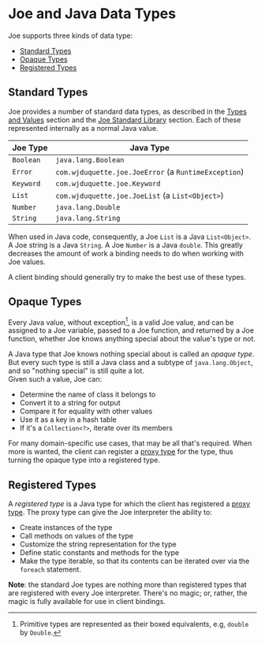 # Joe and Java Data Types

Joe supports three kinds of data type:

- [Standard Types](#standard-types)
- [Opaque Types](#opaque-types)
- [Registered Types](#registered-types)
 
## Standard Types

Joe provides a number of standard data types, as described in the
[Types and Values](../types.md) section and the 
[Joe Standard Library](../library/pkg.joe.md) section.  Each of these
represented internally as a normal Java value.

| Joe Type  | Java Type                                            |
|-----------|------------------------------------------------------|
| `Boolean` | `java.lang.Boolean`                                  |
| `Error`   | `com.wjduquette.joe.JoeError` (a `RuntimeException`) |
| `Keyword` | `com.wjduquette.joe.Keyword`                         |
| `List`    | `com.wjduquette.joe.JoeList` (a `List<Object>`)      |
| `Number`  | `java.lang.Double`                                   |
| `String`  | `java.lang.String`                                   |

When used in Java code, consequently, a Joe `List` is a Java `List<Object>`.
A Joe string is a Java `String`.  A Joe `Number` is a Java `double`.
This greatly decreases the amount of work a binding needs to do when
working with Joe values.

A client binding should generally try to make the best use of these
types.

## Opaque Types

Every Java value, without exception[^primitive], is a valid Joe value, and 
can be assigned to a Joe variable, passed to a Joe function, and returned 
by a Joe function, whether Joe knows anything special about the value's
type or not.

A Java type that Joe knows nothing special about is called an *opaque type*.
But every such type is still a Java class and a subtype of 
`java.lang.Object`, and so "nothing special" is still quite a lot.  
Given such a value, Joe can:

- Determine the name of class it belongs to
- Convert it to a string for output
- Compare it for equality with other values
- Use it as a key in a hash table
- If it's a `Collection<?>`, iterate over its members

For many domain-specific use cases, that may be all that's required.
When more is wanted, the client can register a 
[proxy type](registered_types.md) for the type, thus turning the opaque
type into a registered type.

## Registered Types

A *registered type* is a Java type for which the client has registered
a [proxy type](registered_types.md). The proxy type can give the Joe 
interpreter the ability to:

- Create instances of the type
- Call methods on values of the type
- Customize the string representation for the type
- Define static constants and methods for the type
- Make the type iterable, so that its contents can be iterated over via
  the `foreach` statement.

**Note**: the standard Joe types are nothing more than registered types
that are registered with every Joe interpreter.  There's no magic; or,
rather, the magic is fully available for use in client bindings.

[^primitive]: Primitive types are represented as their boxed equivalents,
e.g, `double` by `Double`.

